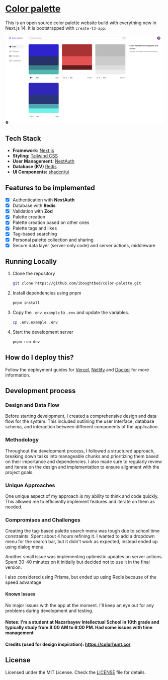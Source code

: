# [Color palette](https://color-palette-gamma.vercel.app)

This is an open source color palette website build with everything new in Next.js 14. It is bootstrapped with `create-t3-app`.

[![Color palette](./public/images/screenshot.png)](https://color-palette-gamma.vercel.app)

## Tech Stack

- **Framework:** [Next.js](https://nextjs.org)
- **Styling:** [Tailwind CSS](https://tailwindcss.com)
- **User Management:** [NextAuth](https://next-auth.js.org)
- **Database (KV)** [Redis](https://upstash.com/)
- **UI Components:** [shadcn/ui](https://ui.shadcn.com)

## Features to be implemented

- [x] Authentication with **NextAuth**
- [x] Database with **Redis**
- [x] Validation with **Zod**
- [x] Palette creation
- [x] Palette creation based on other ones
- [x] Palette tags and likes
- [x] Tag-based searching
- [x] Personal palette collection and sharing
- [x] Secure data layer (server-only code) and server actions, middleware

## Running Locally

1. Clone the repository

   ```bash
   git clone https://github.com/iboughtbed/color-palette.git
   ```

2. Install dependencies using pnpm

   ```bash
   pnpm install
   ```

3. Copy the `.env.example` to `.env` and update the variables.

   ```bash
   cp .env.example .env
   ```

4. Start the development server

   ```bash
   pnpm run dev
   ```

## How do I deploy this?

Follow the deployment guides for [Vercel](https://create.t3.gg/en/deployment/vercel), [Netlify](https://create.t3.gg/en/deployment/netlify) and [Docker](https://create.t3.gg/en/deployment/docker) for more information.

## Development process

### Design and Data Flow

Before starting development, I created a comprehensive design and data flow for the system. This included outlining the user interface, database schema, and interaction between different components of the application.

### Methodology

Throughout the development process, I followed a structured approach, breaking down tasks into manageable chunks and prioritizing them based on their importance and dependencies. I also made sure to regularly review and iterate on the design and implementation to ensure alignment with the project goals.

### Unique Approaches

One unique aspect of my approach is my ability to think and code quickly. This allowed me to efficiently implement features and iterate on them as needed.

### Compromises and Challenges

Creating the tag-based palette search menu was tough due to school time constraints. Spent about 4 hours refining it.
I wanted to add a dropdown menu for the search bar, but it didn't work as expected, instead ended up using dialog menu.

Another small issue was implementing optimistic updates on server actions. Spent 30-40 minutes on it initially but decided not to use it in the final version.

I also considered using Prisma, but ended up using Redis because of the speed advantage

#### Known Issues

No major issues with the app at the moment. I'll keep an eye out for any problems during development and testing.

#### Notes: I'm a student at Nazarbayev Intellectual School in 10th grade and typically study from 8:00 AM to 6:00 PM. Had some issues with time management

#### Credits (used for design inspiration): https://colorhunt.co/

## License

Licensed under the MIT License. Check the [LICENSE](./LICENSE) file for details.
